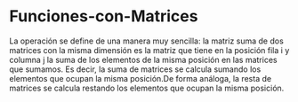 # Funciones-con-Matrices
La operación se define de una manera muy sencilla: la matriz suma de dos matrices con la misma dimensión es la matriz que tiene en la posición fila i y columna j la suma de los elementos de la misma posición en las matrices que sumamos. Es decir, la suma de matrices se calcula sumando los elementos que ocupan la misma posición.De forma análoga, la resta de matrices se calcula restando los elementos que ocupan la misma posición. 
